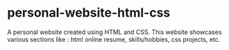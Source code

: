 # personal-website-html-css
A personal website created using HTML and CSS. This website showcases various sections like : html online resume, skills/hobbies, css projects, etc.
